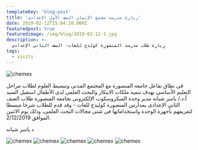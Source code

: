 ```yaml
---
templateKey: 'blog-post'
title: 'زيارة مدرسة مجمع الإيمان الصف الأول الإعدادى'
date: 2019-02-12T15:04:10.000Z
featuredpost: true
featuredimage: /img/blog/2019-02-12-1.jpg
description: >-
  زيارة طلاب مدرسة المنصورة كولدج للغات- الصف الثانى الإعدادى
tags:
  - visits
---
```


![chemex](/img/blog/2019-02-12-2.jpg)

فى نطاق تفاعل جامعة المنصورة مع المجتمع المدنى وتبسيط العلوم لطلاب مراحل التعليم الأساسى بهدف تنمية ملكات الابتكار والبحث العلمى لدى الأطفال استقبل السيد أ.د./ ياسر شبانه مدير وحدة الميكروسكوب الإلكترونى بجامعة المنصورة طلاب الصف الثانى الإعدادى بمدارس المنصورة كوليدج للغات - وقد قدم للطلاب شرحا مبسطا لتعريفهم بأجهزة الوحدة واستخداماتها فى شتى مجالات البحث العلمى، وذلك يوم الاثنين الموافق 2/12/2019.

د ياسر شبانه

![chemex](/img/blog/2019-02-12-3.jpg)
![chemex](/img/blog/2019-02-12-4.jpg)
![chemex](/img/blog/2019-02-12-5.jpg)
![chemex](/img/blog/2019-02-12-6.jpg)
![chemex](/img/blog/2019-02-12-7.jpg)
